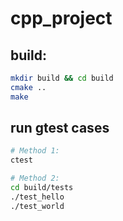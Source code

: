 # cpp_project
## build:
```bash
mkdir build && cd build
cmake ..
make
```

## run gtest cases
```bash
# Method 1:
ctest

# Method 2:
cd build/tests
./test_hello
./test_world
```